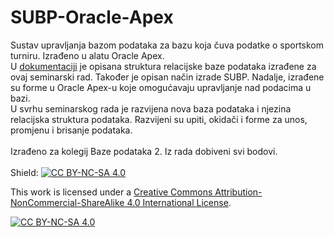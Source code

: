 # SUBP-Oracle-Apex
Sustav upravljanja bazom podataka za bazu koja čuva podatke o sportskom turniru. Izrađeno u alatu Oracle Apex. 
<br> U [dokumentaciji](https://github.com/JakovBegovic/SUBP-Oracle-Apex/blob/4260d64f1a1d89400415c435481b1af1f804dc36/Turnir%20u%20Brazilskom%20jiu%20jitsu-u.pdf) je opisana struktura relacijske baze podataka izrađene za ovaj seminarski rad. Također je opisan način izrade SUBP. Nadalje, izrađene su forme u Oracle Apex-u koje omogućavaju upravljanje nad podacima u bazi.
<br> U svrhu seminarskog rada je razvijena nova baza podataka i njezina relacijska struktura podataka. Razvijeni su upiti, okidači i forme za unos, promjenu i brisanje podataka. 
<br><br> Izrađeno za kolegij Baze podataka 2. Iz rada dobiveni svi bodovi.
<br><br>
Shield: [![CC BY-NC-SA 4.0][cc-by-nc-sa-shield]][cc-by-nc-sa]

This work is licensed under a
[Creative Commons Attribution-NonCommercial-ShareAlike 4.0 International License][cc-by-nc-sa].

[![CC BY-NC-SA 4.0][cc-by-nc-sa-image]][cc-by-nc-sa]

[cc-by-nc-sa]: http://creativecommons.org/licenses/by-nc-sa/4.0/
[cc-by-nc-sa-image]: https://licensebuttons.net/l/by-nc-sa/4.0/88x31.png
[cc-by-nc-sa-shield]: https://img.shields.io/badge/License-CC%20BY--NC--SA%204.0-lightgrey.svg

